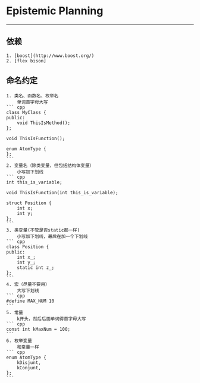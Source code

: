 # Epistemic Planning

----------------------------------

## 依赖
    1. [boost](http://www.boost.org/)
    2. [flex bison]
    
## 命名约定
    1. 类名、函数名、枚举名
        单词首字母大写
    ``` cpp
	class MyClass {
	public:
		void ThisIsMethod();
	};
	
	void ThisIsFunction();
	
	enum AtomType {
	};
	```
    2. 变量名（除类变量，但包括结构体变量）
        小写加下划线
	``` cpp
	int this_is_variable;
	
	void ThisIsFunction(int this_is_variable);
	
	struct Position {
		int x;
		int y;
	};
	```
    3. 类变量(不管是否static都一样)
        小写加下划线，最后在加一个下划线
	``` cpp
	class Position {
	public:
		int x_;
		int y_;
        static int z_;
	};
	```
    4. 宏（尽量不要用）
        大写下划线
	``` cpp
	#define MAX_NUM 10
	```
    5. 常量
        k开头，然后后面单词得首字母大写
    ``` cpp
    const int kMaxNum = 100;
    ```
    6. 枚举变量
        和常量一样
    ``` cpp
    enum AtomType {
        kDisjunt,
        kConjunt,
    };
    ```

